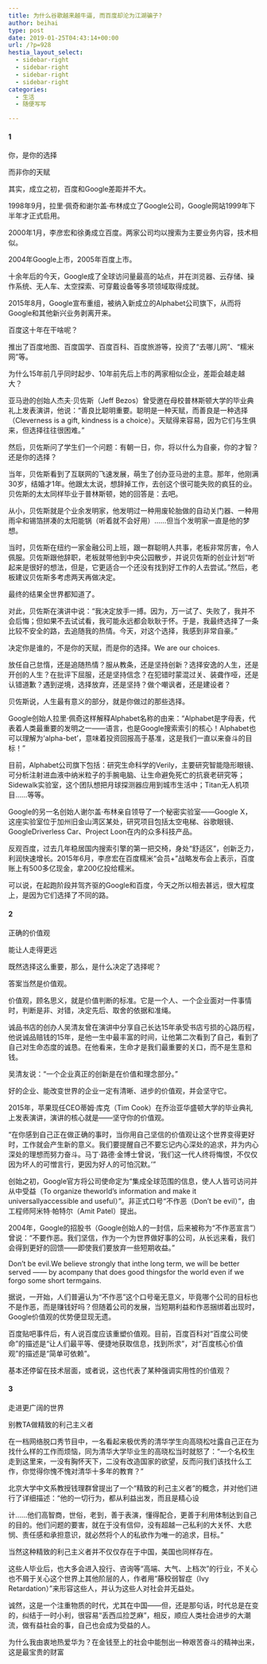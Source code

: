 ```yaml
---
title: 为什么谷歌越来越牛逼, 而百度却沦为江湖骗子?
author: beihai
type: post
date: 2019-01-25T04:43:14+00:00
url: /?p=928
hestia_layout_select:
  - sidebar-right
  - sidebar-right
  - sidebar-right
  - sidebar-right
categories:
  - 生活
  - 随便写写

---
```

#### 1

你，是你的选择

而非你的天赋

其实，成立之初，百度和Google差距并不大。

1998年9月，拉里·佩奇和谢尔盖·布林成立了Google公司，Google网站1999年下半年才正式启用。

2000年1月，李彦宏和徐勇成立百度。两家公司均以搜索为主要业务内容，技术相似。

2004年Google上市，2005年百度上市。

十余年后的今天，Google成了全球访问量最高的站点，并在浏览器、云存储、操作系统、无人车、太空探索、可穿戴设备等多项领域取得成就。

2015年8月，Google宣布重组，被纳入新成立的Alphabet公司旗下，从而将Google和其他新兴业务剥离开来。

百度这十年在干啥呢？

推出了百度地图、百度国学、百度百科、百度旅游等，投资了“去哪儿网”、“糯米网”等。

为什么15年前几乎同时起步、10年前先后上市的两家相似企业，差距会越走越大？

亚马逊的创始人杰夫·贝佐斯（Jeff Bezos）曾受邀在母校普林斯顿大学的毕业典礼上发表演讲，他说：“善良比聪明重要。聪明是一种天赋，而善良是一种选择（Cleverness is a gift, kindness is a choice）。天赋得来容易，因为它们与生俱来，但选择往往很困难。”

然后，贝佐斯问了学生们一个问题：有朝一日，你，将以什么为自豪，你的才智？还是你的选择？

当年，贝佐斯看到了互联网的飞速发展，萌生了创办亚马逊的主意。那年，他刚满30岁，结婚才1年。他跟太太说，想辞掉工作，去创这个很可能失败的疯狂的业。贝佐斯的太太同样毕业于普林斯顿，她的回答是：去吧。

从小，贝佐斯就是个业余发明家，他发明过一种用废轮胎做的自动关门器、一种用雨伞和锡箔拼凑的太阳能锅（听着就不会好用）……但当个发明家一直是他的梦想。

当时，贝佐斯在纽约一家金融公司上班，跟一群聪明人共事，老板非常厉害，令人佩服。贝佐斯跟他辞职，老板就带他到中央公园散步，并说贝佐斯的创业计划“听起来是很好的想法，但是，它更适合一个还没有找到好工作的人去尝试。”然后，老板建议贝佐斯多考虑两天再做决定。

最终的结果全世界都知道了。

对此，贝佐斯在演讲中说：“我决定放手一搏。因为，万一试了、失败了，我并不会后悔；但如果不去试试看，我可能永远都会耿耿于怀。于是，我最终选择了一条比较不安全的路，去追随我的热情。今天，对这个选择，我感到非常自豪。”

决定你是谁的，不是你的天赋，而是你的选择。We are our choices.

放任自己怠惰，还是追随热情？服从教条，还是坚持创新？选择安逸的人生，还是开创的人生？在批评下屈服，还是坚持信念？在犯错时蒙混过关、装聋作哑，还是认错道歉？遇到逆境，选择放弃，还是坚持？做个嘲讽者，还是建设者？

贝佐斯说，人生最有意义的部分，就是你做过的那些选择。

Google创始人拉里·佩奇这样解释Alphabet名称的由来：“Alphabet是字母表，代表着人类最重要的发明之一——语言，也是Google搜索索引的核心！Alphabet也可以理解为‘alpha-bet’，意味着投资回报高于基准，这是我们一直以来奋斗的目标！”

目前，Alphabet公司旗下包括：研究生命科学的Verily，主要研究智能隐形眼镜、可分析注射进血液中纳米粒子的手腕电脑、让生命避免死亡的抗衰老研究等；Sidewalk实验室，这个团队想把月球探测器应用到城市生活中；Titan无人机项目……等等。

Google的另一名创始人谢尔盖·布林亲自领导了一个秘密实验室——Google X，这座实验室位于加州旧金山湾区某处，研究项目包括太空电梯、谷歌眼镜、GoogleDriverless Car、Project Loon在内的众多科技产品。

反观百度，过去几年稳居国内搜索引擎的第一把交椅，身处“舒适区”，创新乏力，利润快速增长。2015年6月，李彦宏在百度糯米“会员+”战略发布会上表示，百度账上有500多亿现金，拿200亿投给糯米。

可以说，在起跑阶段并驾齐驱的Google和百度，今天之所以相去甚远，很大程度上，是因为它们选择了不同的路。

#### 2

正确的价值观

能让人走得更远

既然选择这么重要，那么，是什么决定了选择呢？

答案当然是价值观。

价值观，顾名思义，就是价值判断的标准。它是一个人、一个企业面对一件事情时，判断是非、对错，决定先后、取舍的依据和准绳。

诚品书店的创办人吴清友曾在演讲中分享自己长达15年承受书店亏损的心路历程，他说诚品赔钱的15年，是他一生中最丰富的时间，让他第二次看到了自己，看到了自己对生命态度的诚恳。在他看来，生命才是我们最重要的关口，而不是生意和钱。

吴清友说：“一个企业真正的创新是在价值和理念部分。”

好的企业、能改变世界的企业一定有清晰、进步的价值观，并会坚守它。

2015年，苹果现任CEO蒂姆·库克（Tim Cook）在乔治亚华盛顿大学的毕业典礼上发表演讲，演讲的核心就是——坚守你的价值观。

“在你感到自己正在做正确的事时，当你用自己坚信的价值观让这个世界变得更好时，工作就会产生新的意义。我们要提醒自己不要忘记内心深处的追求，并为内心深处的理想而努力奋斗。马丁·路德·金博士曾说，‘我们这一代人终将悔恨，不仅仅因为坏人的可憎言行，更因为好人的可怕沉默。’”

创始之初，Google官方将公司使命定为“集成全球范围的信息，使人人皆可访问并从中受益（To organize theworld’s information and make it universallyaccessible and useful）”。非正式口号“不作恶（Don’t be evil）”，由工程师阿米特·帕特尔（Amit Patel）提出。

2004年，Google的招股书（Google创始人的一封信，后来被称为“不作恶宣言”）曾说：“不要作恶。我们坚信，作为一个为世界做好事的公司，从长远来看，我们会得到更好的回馈——即使我们要放弃一些短期收益。”

Don’t be evil.We believe strongly that inthe long term, we will be better served —— by acompany that does good thingsfor the world even if we forgo some short termgains.

据说，一开始，人们普遍认为“不作恶”这个口号毫无意义，毕竟哪个公司的目标也不是作恶，而是赚钱好吗？但随着公司的发展，当短期利益和作恶捆绑着出现时，Google价值观的优势便显现无遗。

百度贴吧事件后，有人说百度应该重塑价值观。目前，百度百科对“百度公司使命”的描述是“让人们最平等、便捷地获取信息，找到所求”，对“百度核心价值观”的描述是“简单可依赖”。

基本还停留在技术层面，或者说，这也代表了某种强调实用性的价值观？

#### 3

走进更广阔的世界

别教TA做精致的利己主义者

在一档网络脱口秀节目中，一名看起来极优秀的清华学生向高晓松吐露自己正在为找什么样的工作而烦恼，同为清华大学毕业生的高晓松当时就怒了：“一个名校生走到这里来，一没有胸怀天下，二没有改造国家的欲望，反而问我们该找什么工作，你觉得你愧不愧对清华十多年的教育？”

北京大学中文系教授钱理群曾提出了一个“精致的利己主义者”的概念，并对他们进行了详细描述：“他的一切行为，都从利益出发，而且是精心设
  
计……他们高智商，世俗，老到，善于表演，懂得配合，更善于利用体制达到自己的目的。他们问题的要害，就在于没有信仰，没有超越一己私利的大关怀、大悲悯、责任感和承担意识，就必然将个人的私欲作为唯一的追求，目标。”

当然这种精致的利己主义者并不仅仅存在于中国，美国也同样存在。

这些人毕业后，也大多会进入投行、咨询等“高端、大气、上档次”的行业，不关心也不屑于关心这个世界上其他阶层的人，作者用“藤校弱智症（Ivy Retardation）”来形容这些人，并认为这些人对社会并无益处。

诚然，这是一个注重物质的时代，尤其在中国——但，还是那句话，时代总是在变的，纠结于一时小利，很容易“丢西瓜捡芝麻”，相反，顺应人类社会进步的大潮流，做有益社会的事，自己也会成为受益的人。

为什么我由衷地热爱华为？在金钱至上的社会中能刨出一种艰苦奋斗的精神出来，这是最宝贵的财富